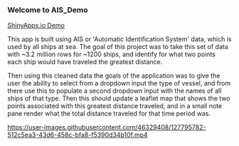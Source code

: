 
### Welcome to AIS_Demo

<a href="https://ianmoore.shinyapps.io/AIS-Demo/" target="_blank">ShinyApps.io Demo</a>

This app is built using AIS or 'Automatic Identification System' data, which is used by all ships at sea. The goal of this project was to take this set of data with ~3.2 million rows for ~1200 ships, and identify for what two points each ship would have traveled the greatest distance. 

Then using this cleaned data the goals of the application was to give the user the ability to select from a dropdown input the type of vessel, and from there use this to populate a second dropdown input with the names of all ships of that type. Then this should update a leaflet map that shows the two points associated with this greatest distance traveled, and in a small note pane render what the total distance traveled for that time period was. 


https://user-images.githubusercontent.com/46329408/127795782-512c5ea3-43d6-458c-bfa8-f5390d34b10f.mp4




































